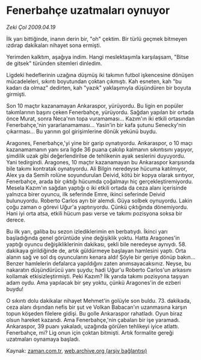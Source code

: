 # Fenerbahçe uzatmaları oynuyor

*Zeki Çol 2009.04.19*

<tr><td class="metin" colspan="2" style="padding-top: 20px; padding-left: 5px; padding-right: 10px;">İlk yarı bittiğinde, inanın derin bir, "oh" çektim. Bir türlü geçmek bitmeyen ızdırap dakikaları nihayet sona ermişti.</td></tr><tr><td class="metin" colspan="2" style="padding-top: 20px; padding-left: 5px; padding-right: 10px;"><p>Yerimden kalktım, aşağıya indim. Hangi meslektaşımla karşılaşsam, "Bitse de gitsek" türünden sitemleri dinledim.
<p> Ligdeki hedeflerinin uzağına düşmüş iki takımın futbol işkencesine dönüşen mücadeleleri, sıkıntı boyutundan çoktan çıkmıştı. Kah esneten, kah "bu kadarı da olmaz" dedirten, kah "yazık" yaklaşımıyla düşündüren bir boyuta girmişti.
<p> Son 10 maçtır kazanamayan Ankaraspor, yürüyordu. Bu ligin en popüler takımlarının başını çeken Fenerbahçe, yürüyordu. Sağdan yapılan bir ortada önce Murat, sonra Neca'nın topa vuramaması... Kazım'ın iki etkili ortasından Fenerbahçe,'nin yararlanamaması... Yasin'in bir kafa şutunu Senecky'nin çıkarması... Bu yarının gol girişimlerine dönük yekünü buydu.
<p> Aragones, Fenerbahçe,'yi yine bir garip oynatıyordu. Ankaraspor, o 10 maçı kazanamamanın yanı sıra ligde 36 puana çakılıp kalmanın sıkıntısını yaşıyor, şimdilik uzak gibi değerlendirilse de tehlikenin ayak seslerini duyuyordu. Yani tedirgindi. Aragones, 10 maçtır kazanamayan bu Ankaraspor karşısında bile takımı kontratak oynatıyordu. Ali Bilgin neredeyse hücuma katılmıyor, Alex ya da Semih rolüne soyundurulan Deivid, kötü bir kopya olarak sırıtıyor, Fenerbahçe, arada bir çıktığı hücumda çoğalmayı hiç gerçekleştiremiyordu. Mesela Kazım'ın sağdan yaptığı o iki etkili ortada da ceza alanı içerisinde yalnızca birer oyuncu, ilk seferinde Emre, ikinci seferinde Deivid bulunuyordu. Roberto Carlos ayrı bir alemdi. Güya solbek oynuyordu. Lakin çoğu zaman o görevi Uğur'a yaptırıyordu. Çünkü çıktığında dönemiyordu. Hani iyi orta atsa, etkili hücum pası verse ve takımı pozisyona soksa bir derece.
<p> Bu ilk yarı, galiba bu sezon izlediklerimin en berbatıydı. İkinci yarı başladığında genel görüntüde yine değişiklik yoktu. Hatta Aragones'in yaptığı oyuncu değişikliklerinin dakikası, şekli bile neredeyse aynıydı. 58. dakikaya girildiğinde de, artık güldürmeye başlayan hamlesini yaptı. Orta alanın sağ ve sol dış oyuncularını kenara aldı! Şöyle bir geriye dönüp bakın... Benzer hamlelerin defalarca yapıldığını zaten anımsayacaksınız. Neyse, bu nakaratın düşündürücü yanı şuydu; hadi Uğur'u Roberto Carlos'un arkasını kollamak etkisizleştirmişti. Peki Kazım? İlk yarıda takımı pozisyona taşıyan adam oydu. Ama yapılacak bir şey yoktu, çünkü Aragones'in de ezberi buydu!
<p> O sıkıntı dolu dakikalar nihayet Mehmet'in golüyle son buldu. 73. dakikada, ceza alanı dışından nefis bir şut ve Volkan Babacan'ın uzanmasına karşın topun köşeden filelere gidişi. Bu golle Ankaraspor rahatladı. Oyun biraz olsun hareket kazandı. Ama Fenerbahçe,'nin çabaları bir işe yaramadı. Ankaraspor, 39 puanı yakaladı, uzağında görülen tehlikeyi iyice atlattı. Fenerbahçe, mi? Lig onun için çoktan bitmişti. Artık formalite gereği uzatmaları oynamaya başladı. <br/></p></p></p></p></p></p></td></tr>

Kaynak: [zaman.com.tr](http://zaman.com.tr/yazar.do?yazino=839152), [web.archive.org (arşiv bağlantısı)](http://web.archive.org/web/20090430071157/http://www.zaman.com.tr:80/yazar.do?yazino=839152)
